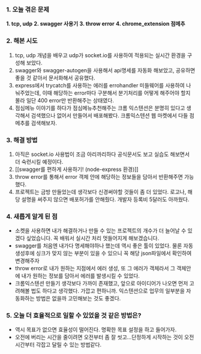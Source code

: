 
### **1. 오늘 겪은 문제**
**1.  tcp, udp**
**2.  swagger 사용기**
**3.  throw error**
**4.  chrome_extension 점메추**


### **2. 해본 시도**
1. tcp, udp 개념을 배우고 udp가 socket.io를 사용하여 적용되는 실시간 환경을 구성해 보았다. 
2. swagger와 swagger-autogen을 사용해서 api명세를 자동화 해보았고, 공유하면 좋을 것 같아서 문서화해서 공유했다.
3. express에서 trycatch를 사용하는 에러를 errohandler 미들웨어를 사용하여 나눠주었는데, 이때 해당하는 error마다 구분해서 분기처리를 어떻게 해주어야 할지 몰라 일단 400 error만 반환해주는 상태였다.
4. 점심메뉴 이야기를 하다가 점심메뉴추천해주는 크롬 익스텐션은 분명히 있다고 생각해서 검색했으나 없어서 만들어서 배포해봤다. 크롬익스텐션 웹 마켓에서 다들 점메추를 검색해보자. 


### **3. 해결 방법**
1. 아직은 socket.io 사용법이 조금 아리까리하다 공식문서도 보고 실습도 해보면서 더 숙련시킬 예정이다.
2. [[swagger를 편하게 사용하기! (node-express 환경)]]
3.  throw error를 통해서 error 객체 안에 해당하는 정보들을 담아서 반환해주면 가능했다.
4. 프로젝트는 금방 만들었는데 생각보다 신경써야할 것들이 좀 더 있었다. 로고나, 해당 설명을 써주지 않으면 배포허가를 안해줬다. 개발자 등록비 5달러도 아까웠다.

### **4. 새롭게 알게 된 점**
-  소켓을 사용하면 내가 해결하거나 만들 수 있는 프로젝트의 개수가 더 늘어날 수 있겠다 싶었습니다. 꼭 배워서 실시간 처리 멋들어지게 해보겠습니다.
- swagger를 처음엔 내가다 명세해야하나 했는데 역시 좋은 툴이 있었다. 물론 자동생성후에 싱크가 맞지 않는 부분이 있을 수 있으니 꼭 해당 json파일에서 확인하여 변경해주자
- throw error로 내가 원하는 지점에서 에러 생성, 또 그 에러가 객체라서 그 객체안에 내가 원하는 정보를 담아서 에러를 발생시킬 수 있었다.
- 크롬익스텐션 만들기 생각보다 가까이 존재했고, 앞으로 아이디어가 나오면 먼저 고려해볼 법도 하다고 생각했다. 가깝고 편하니까. 익스텐션으로 업무의 일부분을 자동화하는 방법은 없을까 고민해보는 것도 좋겠다.


### **5. 오늘 더 효율적으로 일할 수 있었을 것 같은 방법은?**

- 역시 목표가 없으면 효율성이 떨어진다. 명확한 목표 설정을 하고 들어가자.
- 오전에 버리는 시간을 줄이려면 오전부터 좀 잘 씻고...단정하게 시작하는 것이 오전시간부터 각잡고 달릴 수 있는 방법같다.